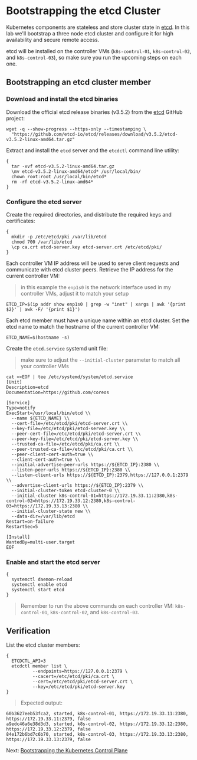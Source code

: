 # Bootstrapping the etcd Cluster

Kubernetes components are stateless and store cluster state in [etcd](https://github.com/etcd-io/etcd). In this lab we'll bootstrap a three node etcd cluster and configure it for high availability and secure remote access.

etcd will be installed on the controller VMs (`k8s-control-01`, `k8s-control-02`, and `k8s-control-03`), so make sure you run the upcoming steps on each one.

## Bootstrapping an etcd cluster member

### Download and install the etcd binaries
Download the official etcd release binaries (v3.5.2) from the [etcd](https://github.com/etcd-io/etcd) GitHub project:
```
wget -q --show-progress --https-only --timestamping \
  "https://github.com/etcd-io/etcd/releases/download/v3.5.2/etcd-v3.5.2-linux-amd64.tar.gz"
```

Extract and install the `etcd` server and the `etcdctl` command line utility:
```
{
  tar -xvf etcd-v3.5.2-linux-amd64.tar.gz
  \mv etcd-v3.5.2-linux-amd64/etcd* /usr/local/bin/
  chown root:root /usr/local/bin/etcd*
  rm -rf etcd-v3.5.2-linux-amd64*
}
```

### Configure the etcd server
Create the required directories, and distribute the required keys and certificates:
```
{
  mkdir -p /etc/etcd/pki /var/lib/etcd
  chmod 700 /var/lib/etcd
  \cp ca.crt etcd-server.key etcd-server.crt /etc/etcd/pki/
}
```

Each controller VM IP address will be used to serve client requests and communicate with etcd cluster peers. Retrieve the IP address for the current controller VM:
> in this example the `enp1s0` is the network interface used in my controller VMs, adjust it to match your setup
```
ETCD_IP=$(ip addr show enp1s0 | grep -w "inet" | xargs | awk '{print $2}' | awk -F/ '{print $1}')
```

Each etcd member must have a unique name within an etcd cluster. Set the etcd name to match the hostname of the current controller VM:
```
ETCD_NAME=$(hostname -s)
```

Create the `etcd.service` systemd unit file:
> make sure to adjust the `--initial-cluster` parameter to match all your controller VMs

```
cat <<EOF | tee /etc/systemd/system/etcd.service
[Unit]
Description=etcd
Documentation=https://github.com/coreos

[Service]
Type=notify
ExecStart=/usr/local/bin/etcd \\
  --name ${ETCD_NAME} \\
  --cert-file=/etc/etcd/pki/etcd-server.crt \\
  --key-file=/etc/etcd/pki/etcd-server.key \\
  --peer-cert-file=/etc/etcd/pki/etcd-server.crt \\
  --peer-key-file=/etc/etcd/pki/etcd-server.key \\
  --trusted-ca-file=/etc/etcd/pki/ca.crt \\
  --peer-trusted-ca-file=/etc/etcd/pki/ca.crt \\
  --peer-client-cert-auth=true \\
  --client-cert-auth=true \\
  --initial-advertise-peer-urls https://${ETCD_IP}:2380 \\
  --listen-peer-urls https://${ETCD_IP}:2380 \\
  --listen-client-urls https://${ETCD_IP}:2379,https://127.0.0.1:2379 \\
  --advertise-client-urls https://${ETCD_IP}:2379 \\
  --initial-cluster-token etcd-cluster-0 \\
  --initial-cluster k8s-control-01=https://172.19.33.11:2380,k8s-control-02=https://172.19.33.12:2380,k8s-control-03=https://172.19.33.13:2380 \\
  --initial-cluster-state new \\
  --data-dir=/var/lib/etcd
Restart=on-failure
RestartSec=5

[Install]
WantedBy=multi-user.target
EOF
```

### Enable and start the etcd server
```
{
  systemctl daemon-reload
  systemctl enable etcd
  systemctl start etcd
}
```

> Remember to run the above commands on each controller VM: `k8s-control-01`, `k8s-control-02`, and `k8s-control-03`.

## Verification
List the etcd cluster members:
```
{
  ETCDCTL_API=3
  etcdctl member list \
          --endpoints=https://127.0.0.1:2379 \
          --cacert=/etc/etcd/pki/ca.crt \
          --cert=/etc/etcd/pki/etcd-server.crt \
          --key=/etc/etcd/pki/etcd-server.key
}
```

> Expected output:
```
60b3627eeb53fca2, started, k8s-control-01, https://172.19.33.11:2380, https://172.19.33.11:2379, false
a9edc46a6e38d3d3, started, k8s-control-02, https://172.19.33.12:2380, https://172.19.33.12:2379, false
84e172b6bd7c6b70, started, k8s-control-03, https://172.19.33.13:2380, https://172.19.33.13:2379, false
```

Next: [Bootstrapping the Kubernetes Control Plane](09-bootstrapping-kubernetes-controllers.md)
